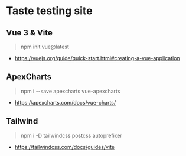 # Taste testing site

## Vue 3 & Vite
> npm init vue@latest
- https://vuejs.org/guide/quick-start.html#creating-a-vue-application

## ApexCharts
> npm i --save apexcharts vue-apexcharts
- https://apexcharts.com/docs/vue-charts/

## Tailwind
> npm i -D tailwindcss postcss autoprefixer
- https://tailwindcss.com/docs/guides/vite

